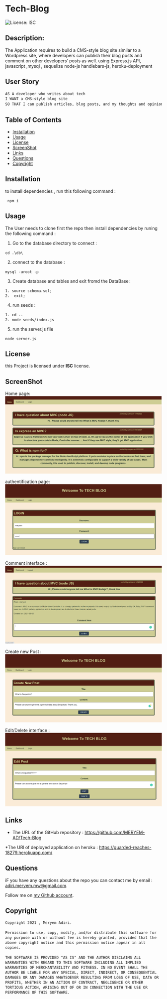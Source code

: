 # Tech-Blog
![License: ISC](https://img.shields.io/badge/license-ISC-green)
  ## Description:
The Application requires to build a CMS-style blog site similar to a Wordpress site, where developers can publish their blog posts and comment on other developers’ posts as well. using Express.js API, javascript ,mysql , sequelize node-js handlebars-js, heroku-deployment

  ## User Story

```md
AS A developer who writes about tech
I WANT a CMS-style blog site
SO THAT I can publish articles, blog posts, and my thoughts and opinions
```

  ## Table of Contents 
  - [Installation](#installation)
  - [Usage](#usage)
  - [License](#license)
  - [ScreenShot](#screenShot)
  - [Links](#links)
  - [Questions](#questions)
  - [Copyright](#copyright)
  ## Installation
  to install dependencies , run this following command :
``` 
 npm i
 ```
  ## Usage
The User needs to clone first the repo then install dependencies by runing the following command :


1. Go to the database directory to connect :

 ``` 
cd .\db\
 ```

2. connect to the database :

 ``` 
mysql -uroot -p
 ```

3. Create database and tables  and exit fromd the DataBase:

  ``` 
1. source schema.sql;
2.  exit;

 ```
4.  run seeds :

  ``` 
 1. cd ..
 2. node seeds/index.js

 ```

5. run the server.js file
  ``` 
node server.js
 ```

  ## License
  this Project is licensed under **ISC** license.
  
  ## ScreenShot 

Home page:
  ![homePage](./screenshots/homePage.png) 

authentification page:
  ![auth](./screenshots/auth.png) 

 Comment interface :
  ![comment](./screenshots/comment.png) 

Create new Post :
  ![newPost](./screenshots/newPost.png) 


Edit/Delete interface :
  ![editPost](./screenshots/editPost.png) 


  ## Links

  * The URL of the GitHub repository : https://github.com/MERYEM-AD/Tech-Blog

  *The URl of deployed application on heroku : https://guarded-reaches-18279.herokuapp.com/
  
  ## Questions
  iF you have any questions about the repo you can contact me by email : adiri.meryem.mw@gmail.com.

  Follow me on [my Github account](https://github.com/MERYEM-AD).
  ## Copyright
 
```
Copyright 2021 , Meryem Adiri.

Permission to use, copy, modify, and/or distribute this software for any purpose with or without fee is hereby granted, provided that the above copyright notice and this permission notice appear in all copies.

THE SOFTWARE IS PROVIDED "AS IS" AND THE AUTHOR DISCLAIMS ALL WARRANTIES WITH REGARD TO THIS SOFTWARE INCLUDING ALL IMPLIED WARRANTIES OF MERCHANTABILITY AND FITNESS. IN NO EVENT SHALL THE AUTHOR BE LIABLE FOR ANY SPECIAL, DIRECT, INDIRECT, OR CONSEQUENTIAL DAMAGES OR ANY DAMAGES WHATSOEVER RESULTING FROM LOSS OF USE, DATA OR PROFITS, WHETHER IN AN ACTION OF CONTRACT, NEGLIGENCE OR OTHER TORTIOUS ACTION, ARISING OUT OF OR IN CONNECTION WITH THE USE OR PERFORMANCE OF THIS SOFTWARE.

```
